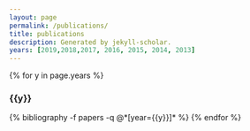 ```yaml
---
layout: page
permalink: /publications/
title: publications
description: Generated by jekyll-scholar.
years: [2019,2018,2017, 2016, 2015, 2014, 2013]
---
```


{% for y in page.years %}
  <h3 class="year">{{y}}</h3>
  {% bibliography -f papers -q @*[year={{y}}]* %}
{% endfor %}
